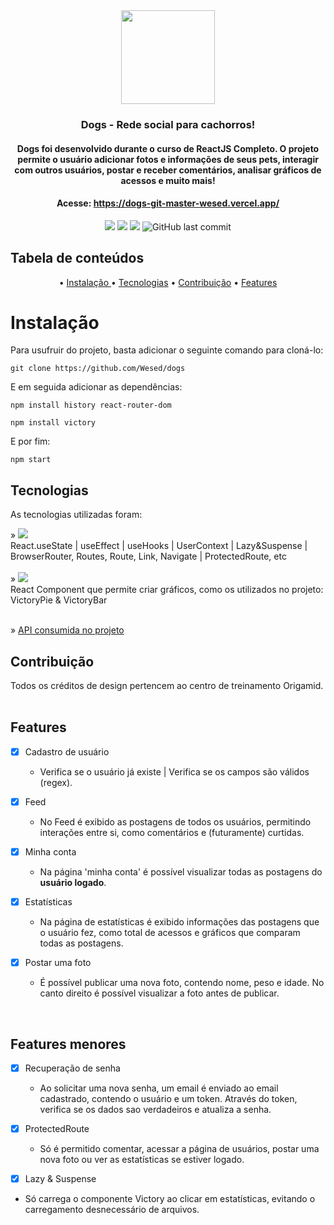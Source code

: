 <div align="center"> 
 <img src="https://user-images.githubusercontent.com/52588477/157951409-f879badf-6318-44d6-8852-c2290d670abb.svg"  width="150px"/>
  <br>
</div>

### <p align="center"> Dogs - Rede social para cachorros!</p>
#### <p align="center"> Dogs foi desenvolvido durante o curso de ReactJS Completo. O projeto permite o usuário adicionar fotos e informações de seus pets, interagir com outros usuários, postar e receber comentários, analisar gráficos de acessos e muito mais!</p>

#### <div align="center"> Acesse: https://dogs-git-master-wesed.vercel.app/ </div>

<div align="center">
  <img src="https://img.shields.io/static/v1?label=Version&message=0.1.0&color=406ae2&style=<for-the-badge>&logo=<ghost>" />
  <img src="https://img.shields.io/static/v1?label=Status&message=finished&color=greenstyle=<for-the-badge>&logo=<ghost>" />
  <img src="https://img.shields.io/static/v1?label=npm&message=V8.3.1 &color=C13534&style=<for-the-badge>&logo=<ghost>" />
  <img alt="GitHub last commit" src="https://img.shields.io/github/last-commit/Wesed/dogs">
</div>

## Tabela de conteúdos
<!--ts-->
   <p align="center">
    • <a href="#instalação"> Instalação </a>
    • <a href="#tecnologias">Tecnologias</a>
    • <a href="#contribuição">Contribuição</a>
    • <a href="#features">Features</a>

  </p>
<!--te-->

# Instalação

Para usufruir do projeto, basta adicionar o seguinte comando para cloná-lo:   

```
git clone https://github.com/Wesed/dogs
```

E em seguida adicionar as dependências: 

```
npm install history react-router-dom

npm install victory
```

E por fim:

```
npm start
```

## Tecnologias

As tecnologias utilizadas foram: <br>

» <img src="https://img.shields.io/static/v1?label=React&message=V17.0.2 &color=greenstyle=<for-the-badge>&logo=<ghost>" /> <br>
React.useState | useEffect | useHooks | UserContext | Lazy&Suspense | BrowserRouter, Routes, Route, Link, Navigate | ProtectedRoute, etc
<br><br>
» <img src="https://img.shields.io/static/v1?label=&message=Victory&color=ff684e&style=<for-the-badge>&logo=<ghost>" /> <br>
React Component que permite criar gráficos, como os utilizados no projeto: VictoryPie & VictoryBar
<br><br>

» <a href="https://dogsapi.origamid.dev/json"> API consumida no projeto <a/>


## Contribuição

Todos os créditos de design pertencem ao centro de treinamento Origamid.
<br>   <br>   

## Features

- [x] Cadastro de usuário
  - Verifica se o usuário já existe | Verifica se os campos são válidos (regex).
  
- [x] Feed
  - No Feed é exibido as postagens de todos os usuários, permitindo interações entre si, como comentários e (futuramente) curtidas.
  
- [x] Minha conta
  - Na página 'minha conta' é possível visualizar todas as postagens do **usuário logado**.
  
- [x] Estatísticas
  - Na página de estatísticas é exibido informações das postagens que o usuário fez, como total de acessos e gráficos que comparam todas as postagens.
  
- [x] Postar uma foto 
  - É possível publicar uma nova foto, contendo nome, peso e idade. No canto direito é possível visualizar a foto antes de publicar.
  
<br>
  
## Features menores 
  
- [x] Recuperação de senha
  - Ao solicitar uma nova senha, um email é enviado ao email cadastrado, contendo o usuário e um token. Através do token, verifica se os dados sao verdadeiros e atualiza a senha.

- [x] ProtectedRoute
  - Só é permitido comentar, acessar a página de usuários, postar uma nova foto ou ver as estatísticas se estiver logado.
 
 - [x] Lazy & Suspense
  - Só carrega o componente Victory ao clicar em estatísticas, evitando o carregamento desnecessário de arquivos.
 
 
  

  
